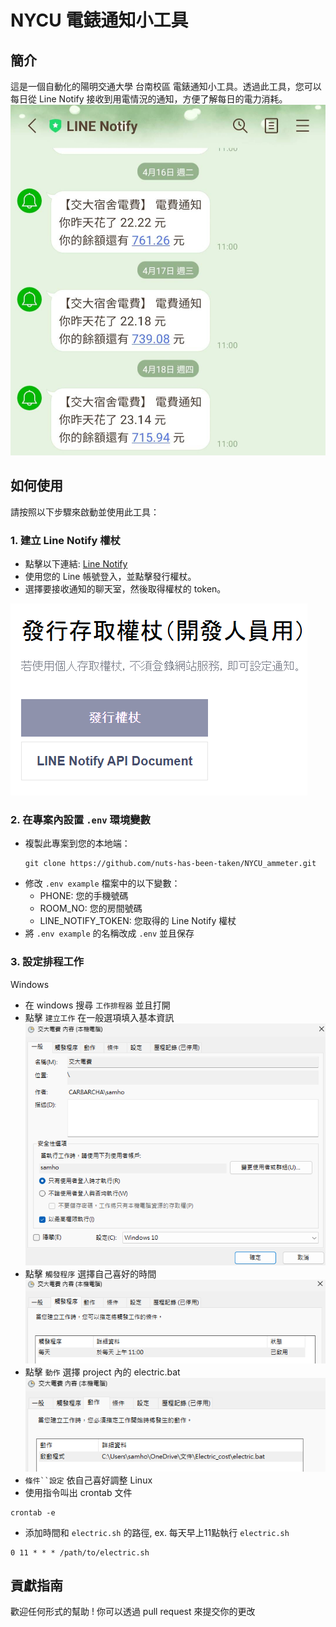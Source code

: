 # NYCU 電錶通知小工具

## 簡介

這是一個自動化的陽明交通大學 台南校區 電錶通知小工具。透過此工具，您可以每日從 Line Notify 接收到用電情況的通知，方便了解每日的電力消耗。
![1723222036617](images/README/1723222036617.png)

## 如何使用

請按照以下步驟來啟動並使用此工具：

### 1. 建立 Line Notify 權杖

- 點擊以下連結: [Line Notify](https://notify-bot.line.me/my/)
- 使用您的 Line 帳號登入，並點擊發行權杖。
- 選擇要接收通知的聊天室，然後取得權杖的 token。

![1723214424680](images/README/1723214424680.png)

### 2. 在專案內設置 `.env` 環境變數

- 複製此專案到您的本地端：
  ```
  git clone https://github.com/nuts-has-been-taken/NYCU_ammeter.git
  ```
- 修改 `.env example` 檔案中的以下變數：
  - PHONE: 您的手機號碼
  - ROOM_NO: 您的房間號碼
  - LINE_NOTIFY_TOKEN: 您取得的 Line Notify 權杖
- 將 `.env example` 的名稱改成 `.env` 並且保存

### 3. 設定排程工作

Windows

- 在 windows 搜尋 `工作排程器` 並且打開
- 點擊 `建立工作` 在一般選項填入基本資訊
  ![alt text](images/README/image.png)
- 點擊 `觸發程序` 選擇自己喜好的時間
  ![alt text](images/README/image-1.png)
- 點擊 `動作` 選擇 project 內的 electric.bat
  ![alt text](images/README/image-2.png)
- `條件``設定` 依自己喜好調整
  Linux
- 使用指令叫出 crontab 文件

```
crontab -e
```

- 添加時間和 `electric.sh` 的路徑, ex. 每天早上11點執行 `electric.sh`

```
0 11 * * * /path/to/electric.sh
```

## 貢獻指南

歡迎任何形式的幫助 !
你可以透過 pull request 來提交你的更改
